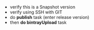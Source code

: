 * verify this is a Snapshot version
* verify using SSH with GIT
* do **publish** task (enter release version)
* then **do bintrayUpload** task
